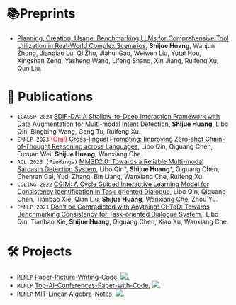 <!--
 * @Author: Qiguang Chen
 * @LastEditors: Qiguang Chen
 * @Date: 2023-10-11 00:50:08
 * @LastEditTime: 2024-01-17 21:03:21
 * @Description: 
 * 
-->

# 📚Preprints
- [Planning, Creation, Usage: Benchmarking LLMs for Comprehensive Tool Utilization in Real-World Complex Scenarios](https://arxiv.org/pdf/2401.17167.pdf), **Shijue Huang**, Wanjun Zhong, Jianqiao Lu, Qi Zhu, Jiahui Gao, Weiwen Liu, Yutai Hou, Xingshan Zeng, Yasheng Wang, Lifeng Shang, Xin Jiang, Ruifeng Xu, Qun Liu.
  
# 📝 Publications
- ``ICASSP 2024`` [SDIF-DA: A Shallow-to-Deep Interaction Framework with Data Augmentation for Multi-modal Intent Detection](https://arxiv.org/pdf/2401.00424.pdf), **Shijue Huang**, Libo Qin, Bingbing Wang, Geng Tu, Ruifeng Xu.
- ``EMNLP 2023`` <span style="color:red">(Oral)</span> [Cross-lingual Prompting: Improving Zero-shot Chain-of-Thought Reasoning across Languages](https://arxiv.org/abs/2310.14799), Libo Qin, Qiguang Chen, Fuxuan Wei, **Shijue Huang**, Wanxiang Che.
- ``ACL 2023 (Findings)`` [MMSD2.0: Towards a Reliable Multi-modal Sarcasm Detection System](https://aclanthology.org/2023.findings-acl.689/), Libo Qin\*, **Shijue Huang**\*, Qiguang Chen, Chenran Cai, Yudi Zhang, Bin Liang, Wanxiang Che, Ruifeng Xu.
- ``COLING 2022`` [CGIM: A Cycle Guided Interactive Learning Model for Consistency Identification in Task-oriented Dialogue](https://aclanthology.org/2022.coling-1.37.pdf), Libo Qin, Qiguang Chen, Tianbao Xie, Qian Liu, **Shijue Huang**, Wanxiang Che, Zhou Yu.
- ``EMNLP 2021`` [Don't be Contradicted with Anything! CI-ToD: Towards Benchmarking Consistency for Task-oriented Dialogue System.](https://aclanthology.org/2021.emnlp-main.182.pdf), Libo Qin, Tianbao Xie, **Shijue Huang**, Qiguang Chen, Xiao Xu, Wanxiang Che.

# 🛠️ Projects
- ``MLNLP`` [Paper-Picture-Writing-Code](https://github.com/MLNLP-World/Paper-Picture-Writing-Code), ![](https://img.shields.io/github/stars/MLNLP-World/Paper-Picture-Writing-Code).
- ``MLNLP`` [Top-AI-Conferences-Paper-with-Code](https://github.com/MLNLP-World/Top-AI-Conferences-Paper-with-Code), ![](https://img.shields.io/github/stars/MLNLP-World/Top-AI-Conferences-Paper-with-Code).
- ``MLNLP`` [MIT-Linear-Algebra-Notes](https://github.com/MLNLP-World/MIT-Linear-Algebra-Notes), ![](https://img.shields.io/github/stars/MLNLP-World/MIT-Linear-Algebra-Notes).